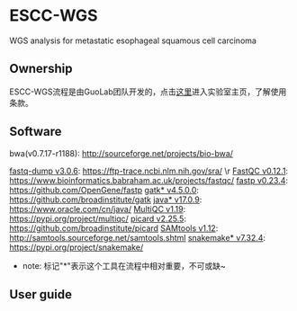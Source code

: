 # ESCC-WGS
WGS analysis for metastatic esophageal squamous cell carcinoma
## Ownership
ESCC-WGS流程是由GuoLab团队开发的，点击[这里](https://guolab.wchscu.cn/)进入实验室主页，了解使用条款。
## 



## Software
bwa(v0.7.17-r1188): http://sourceforge.net/projects/bio-bwa/

[fastq-dump v3.0.6](https://ftp-trace.ncbi.nlm.nih.gov/sra/): https://ftp-trace.ncbi.nlm.nih.gov/sra/ \r
[FastQC v0.12.1](https://www.bioinformatics.babraham.ac.uk/projects/fastqc/): https://www.bioinformatics.babraham.ac.uk/projects/fastqc/
[fastp v0.23.4](https://github.com/OpenGene/fastp): https://github.com/OpenGene/fastp
[gatk* v4.5.0.0](https://github.com/broadinstitute/gatk): https://github.com/broadinstitute/gatk
[java* v17.0.9](https://www.oracle.com/cn/java/): https://www.oracle.com/cn/java/
[MultiQC v1.19](https://pypi.org/project/multiqc/): https://pypi.org/project/multiqc/
[picard v2.25.5](https://github.com/broadinstitute/picard): https://github.com/broadinstitute/picard
[SAMtools v1.12](http://samtools.sourceforge.net/samtools.shtml): http://samtools.sourceforge.net/samtools.shtml
[snakemake* v7.32.4](https://pypi.org/project/snakemake/): https://pypi.org/project/snakemake/
- note: 标记"*"表示这个工具在流程中相对重要，不可或缺~

## User guide
### 

### 


